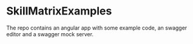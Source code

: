 # SkillMatrixExamples
The repo contains an angular app with some example code, an swagger editor and a swagger mock server. 
